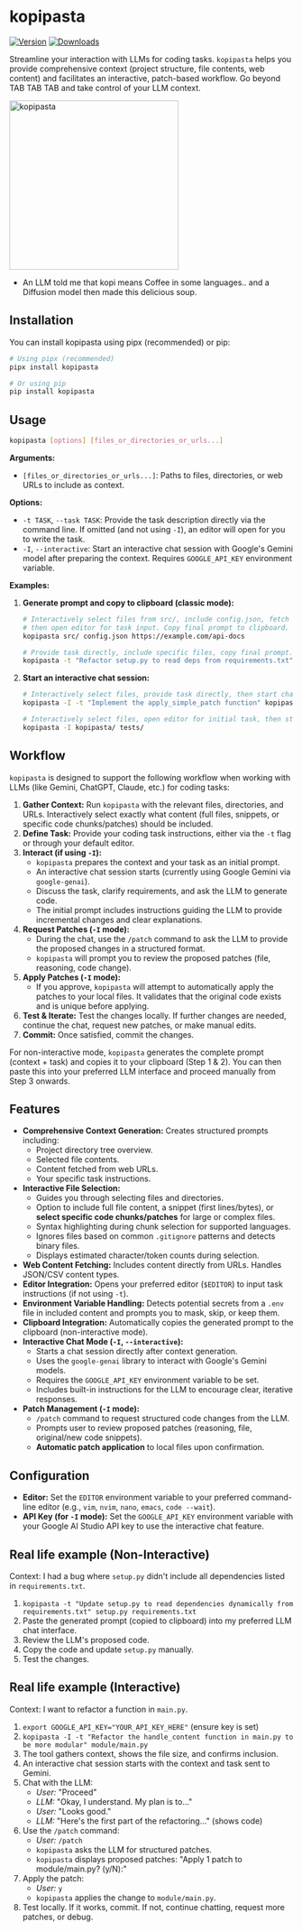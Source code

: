 # kopipasta

[![Version](https://img.shields.io/pypi/v/kopipasta.svg)](https://pypi.python.org/pypi/kopipasta)
[![Downloads](http://pepy.tech/badge/kopipasta)](http://pepy.tech/project/kopipasta)

Streamline your interaction with LLMs for coding tasks. `kopipasta` helps you provide comprehensive context (project structure, file contents, web content) and facilitates an interactive, patch-based workflow. Go beyond TAB TAB TAB and take control of your LLM context.

<img src="kopipasta.jpg" alt="kopipasta" width="300">

- An LLM told me that kopi means Coffee in some languages.. and a Diffusion model then made this delicious soup.

## Installation

You can install kopipasta using pipx (recommended) or pip:

```bash
# Using pipx (recommended)
pipx install kopipasta

# Or using pip
pip install kopipasta
```

## Usage

```bash
kopipasta [options] [files_or_directories_or_urls...]
```

**Arguments:**

*   `[files_or_directories_or_urls...]`: Paths to files, directories, or web URLs to include as context.

**Options:**

*   `-t TASK`, `--task TASK`: Provide the task description directly via the command line. If omitted (and not using `-I`), an editor will open for you to write the task.
*   `-I`, `--interactive`: Start an interactive chat session with Google's Gemini model after preparing the context. Requires `GOOGLE_API_KEY` environment variable.

**Examples:**

1.  **Generate prompt and copy to clipboard (classic mode):**
    ```bash
    # Interactively select files from src/, include config.json, fetch web content,
    # then open editor for task input. Copy final prompt to clipboard.
    kopipasta src/ config.json https://example.com/api-docs

    # Provide task directly, include specific files, copy final prompt.
    kopipasta -t "Refactor setup.py to read deps from requirements.txt" setup.py requirements.txt
    ```

2.  **Start an interactive chat session:**
    ```bash
    # Interactively select files, provide task directly, then start chat.
    kopipasta -I -t "Implement the apply_simple_patch function" kopipasta/main.py

    # Interactively select files, open editor for initial task, then start chat.
    kopipasta -I kopipasta/ tests/
    ```

## Workflow

`kopipasta` is designed to support the following workflow when working with LLMs (like Gemini, ChatGPT, Claude, etc.) for coding tasks:

1.  **Gather Context:** Run `kopipasta` with the relevant files, directories, and URLs. Interactively select exactly what content (full files, snippets, or specific code chunks/patches) should be included.
2.  **Define Task:** Provide your coding task instructions, either via the `-t` flag or through your default editor.
3.  **Interact (if using `-I`):**
    *   `kopipasta` prepares the context and your task as an initial prompt.
    *   An interactive chat session starts (currently using Google Gemini via `google-genai`).
    *   Discuss the task, clarify requirements, and ask the LLM to generate code.
    *   The initial prompt includes instructions guiding the LLM to provide incremental changes and clear explanations.
4.  **Request Patches (`-I` mode):**
    *   During the chat, use the `/patch` command to ask the LLM to provide the proposed changes in a structured format.
    *   `kopipasta` will prompt you to review the proposed patches (file, reasoning, code change).
5.  **Apply Patches (`-I` mode):**
    *   If you approve, `kopipasta` will attempt to automatically apply the patches to your local files. It validates that the original code exists and is unique before applying.
6.  **Test & Iterate:** Test the changes locally. If further changes are needed, continue the chat, request new patches, or make manual edits.
7.  **Commit:** Once satisfied, commit the changes.

For non-interactive mode, `kopipasta` generates the complete prompt (context + task) and copies it to your clipboard (Step 1 & 2). You can then paste this into your preferred LLM interface and proceed manually from Step 3 onwards.

## Features

*   **Comprehensive Context Generation:** Creates structured prompts including:
    *   Project directory tree overview.
    *   Selected file contents.
    *   Content fetched from web URLs.
    *   Your specific task instructions.
*   **Interactive File Selection:**
    *   Guides you through selecting files and directories.
    *   Option to include full file content, a snippet (first lines/bytes), or **select specific code chunks/patches** for large or complex files.
    *   Syntax highlighting during chunk selection for supported languages.
    *   Ignores files based on common `.gitignore` patterns and detects binary files.
    *   Displays estimated character/token counts during selection.
*   **Web Content Fetching:** Includes content directly from URLs. Handles JSON/CSV content types.
*   **Editor Integration:** Opens your preferred editor (`$EDITOR`) to input task instructions (if not using `-t`).
*   **Environment Variable Handling:** Detects potential secrets from a `.env` file in included content and prompts you to mask, skip, or keep them.
*   **Clipboard Integration:** Automatically copies the generated prompt to the clipboard (non-interactive mode).
*   **Interactive Chat Mode (`-I`, `--interactive`):**
    *   Starts a chat session directly after context generation.
    *   Uses the `google-genai` library to interact with Google's Gemini models.
    *   Requires the `GOOGLE_API_KEY` environment variable to be set.
    *   Includes built-in instructions for the LLM to encourage clear, iterative responses.
*   **Patch Management (`-I` mode):**
    *   `/patch` command to request structured code changes from the LLM.
    *   Prompts user to review proposed patches (reasoning, file, original/new code snippets).
    *   **Automatic patch application** to local files upon confirmation.

## Configuration

*   **Editor:** Set the `EDITOR` environment variable to your preferred command-line editor (e.g., `vim`, `nvim`, `nano`, `emacs`, `code --wait`).
*   **API Key (for `-I` mode):** Set the `GOOGLE_API_KEY` environment variable with your Google AI Studio API key to use the interactive chat feature.

## Real life example (Non-Interactive)

Context: I had a bug where `setup.py` didn't include all dependencies listed in `requirements.txt`.

1.  `kopipasta -t "Update setup.py to read dependencies dynamically from requirements.txt" setup.py requirements.txt`
2.  Paste the generated prompt (copied to clipboard) into my preferred LLM chat interface.
3.  Review the LLM's proposed code.
4.  Copy the code and update `setup.py` manually.
5.  Test the changes.

## Real life example (Interactive)

Context: I want to refactor a function in `main.py`.

1.  `export GOOGLE_API_KEY="YOUR_API_KEY_HERE"` (ensure key is set)
2.  `kopipasta -I -t "Refactor the handle_content function in main.py to be more modular" module/main.py`
3.  The tool gathers context, shows the file size, and confirms inclusion.
4.  An interactive chat session starts with the context and task sent to Gemini.
5.  Chat with the LLM:
    *   *User:* "Proceed"
    *   *LLM:* "Okay, I understand. My plan is to..."
    *   *User:* "Looks good."
    *   *LLM:* "Here's the first part of the refactoring..." (shows code)
6.  Use the `/patch` command:
    *   *User:* `/patch`
    *   `kopipasta` asks the LLM for structured patches.
    *   `kopipasta` displays proposed patches: "Apply 1 patch to module/main.py? (y/N):"
7.  Apply the patch:
    *   *User:* `y`
    *   `kopipasta` applies the change to `module/main.py`.
8.  Test locally. If it works, commit. If not, continue chatting, request more patches, or debug.

